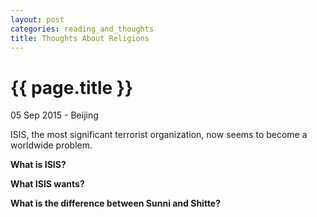 ```yaml
---
layout: post
categories: reading_and_thoughts
title: Thoughts About Religions
---
```


{{ page.title }}
================

<p class="meta">05 Sep 2015 - Beijing</p>

ISIS, the most significant terrorist organization, now seems to become a worldwide problem.

**What is ISIS?**

**What ISIS wants?**

**What is the difference between Sunni and Shitte?**
